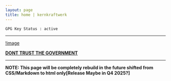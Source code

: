 ```yaml
---
layout: page
title: home | kernkraftwerk
---
```


```term
GPG Key Status : active
```
--------------------------------------------------------------------------

[!image](assets/img/webring/gentoo.png)


**[DONT TRUST THE GOVERNMENT](https://gentoo.org/)**

-------------------------------------------------------------------------
**NOTE: This page will be completely rebuild in the future shifted from CSS/Markdown to html only[Release Maybe in Q4 2025?]**

